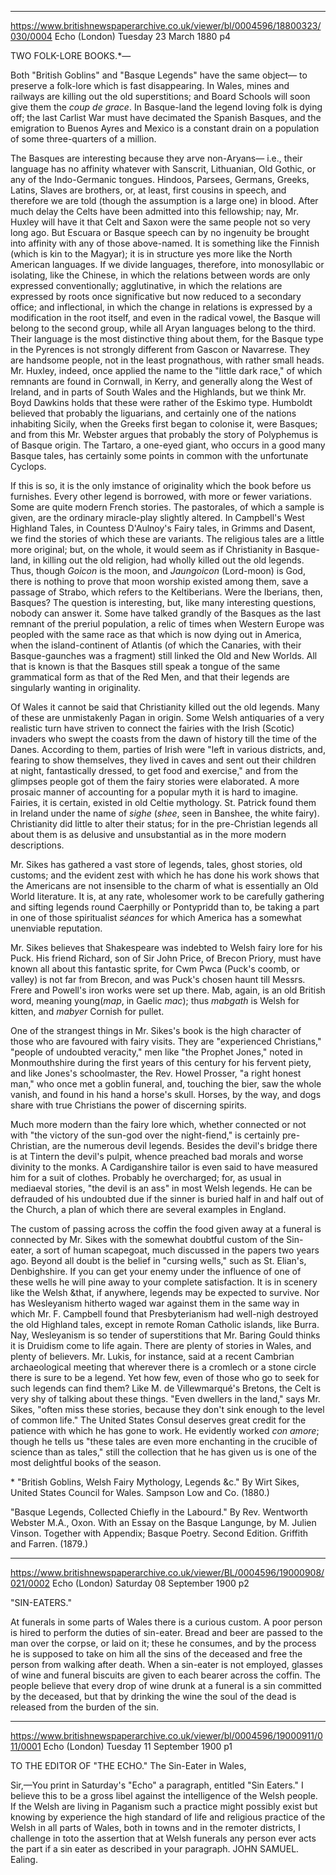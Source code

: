 
---

https://www.britishnewspaperarchive.co.uk/viewer/bl/0004596/18800323/030/0004
Echo (London)
Tuesday 23 March 1880
p4

TWO FOLK-LORE BOOKS.\*—

Both "British Goblins" and "Basque Legends" have the same object— to preserve a folk-lore which is fast disappearing. In Wales, mines and railways are killing out the old superstitions; and Board Schools will soon give them the *coup de grace*. In Basque-land the legend loving folk is dying off; the last Carlist War must have decimated the Spanish Basques, and the emigration to Buenos Ayres and Mexico is a constant drain on a population of some three-quarters of a million.

The Basques are interesting because they arve non-Aryans— i.e., their language has no affinity whatever with Sanscrit, Lithuanian, Old Gothic, or any of the Indo-Germanic tongues. Hindoos, Parsees, Germans, Greeks, Latins, Slaves are brothers, or, at least, first cousins in speech, and therefore we are told (though the assumption is a large one) in blood. After much delay the Celts have been admitted into this fellowship; nay, Mr. Huxley will have it that Celt and Saxon were the same people not so very long ago. But Escuara or Basque speech can by no ingenuity be brought into affinity with any of those above-named. It is something like the Finnish (which is kin to the Magyar); it is in structure yes more like the North American languages. If we divide languages, therefore, into monosyllabic or isolating, like the Chinese, in which the relations between words are only expressed conventionally; agglutinative, in which the relations are expressed by roots once significative but now reduced to a secondary office; and inflectional, in which the change in relations is expressed by a modification in the root itself, and even in the radical vowel, the Basque will belong to the second group, while all Aryan languages belong to the third. Their language is the most distinctive thing about them, for the Basque type in the Pyrences is not strongly different from Gascon or Navarrese. They are handsome people, not in the least prognathous, with rather small heads. Mr. Huxley, indeed, once applied the name to the "little dark race," of which remnants are found in Cornwall, in Kerry, and generally along the West of Ireland, and in parts of South Wales and the Highlands, but we think Mr. Boyd Dawkins holds that these were rather of the Eskimo type. Humboldt believed that probably the liguarians, and certainly one of the nations inhabiting Sicily, when the Greeks first began to colonise it, were Basques; and from this Mr. Webster argues that probably the story of Polyphemus is of Basque origin. The Tartaro, a one-eyed giant, who occurs in a good many Basque tales, has certainly some points in common with the unfortunate Cyclops.

If this is so, it is the only imstance of originality which the book before us furnishes. Every other legend is borrowed, with more or fewer variations. Some are quite modern French stories. The pastorales, of which a sample is given, are the ordinary miracle-play slightly altered. In Campbell's West Highland Tales, in Countess D'Aulnoy's Fairy tales, in Grimms and Dasent, we find the stories of which these are variants. The religious tales are a little more original; but, on the whole, it would seem as if Christianity in Basque-land, in killing out the old religion, had wholly killed out the old legends. Thus, though *Goicon* is the moon, and *Jaungoicon* (Lord-moon) is God, there is nothing to prove that moon worship existed among them, save a passage of Strabo, which refers to the Keltiberians. Were the Iberians, then, Basques? The question is interesting, but, like many interesting questions, nobody can answer it. Some have talked grandly of the Basques as the last remnant of the preriul population, a relic of times when Western Europe was peopled with the same race as that which is now dying out in America, when the island-continent of Atlantis (of which the Canaries, with their Basque-gaunches was a fragment) still linked the Old and New Worlds. All that is known is that the Basques still speak a tongue of the same grammatical form as that of the Red Men, and that their legends are singularly wanting in originality.

Of Wales it cannot be said that Christianity killed out the old legends. Many of these are unmistakenly Pagan in origin. Some Welsh antiquaries of a very realistic turn have striven to connect the fairies with the Irish (Scotic) invaders who swept the coasts from the dawn of history till the time of the Danes. According to them, parties of Irish were "left in various districts, and, fearing to show themselves, they lived in caves and sent out their children at night, fantastically dressed, to get food and exercise," and from the glimpses people got of them the fairy stories were elaborated. A more prosaic manner of accounting for a popular myth it is hard to imagine. Fairies, it is certain, existed in old Celtie mythology. St. Patrick found them in Ireland under the name of *sighe* (*shee*, seen in Banshee, the white fairy). Christianity did little to alter their status; for in the pre-Christian legends all about them is as delusive and unsubstantial as in the more modern descriptions.

Mr. Sikes has gathered a vast store of legends, tales, ghost stories, old customs; and the evident zest with which he has done his work shows that the Americans are not insensible to the charm of what is essentially an Old World literature. It is, at any rate, wholesomer work to be carefully gathering and sifting legends round Caerphilly or Pontypridd than to, be taking a part in one of those spiritualist *séances* for which America has a somewhat unenviable reputation.

Mr. Sikes believes that Shakespeare was indebted to Welsh fairy lore for his Puck. His friend Richard, son of Sir John Price, of Brecon Priory, must have known all about this fantastic sprite, for Cwm Pwca (Puck's coomb, or valley) is not far from Brecon, and was Puck's chosen haunt till Messrs. Frere and Powell's iron works were set up there. Mab, again, is an old British word, meaning young(*map*, in Gaelic *mac*); thus *mabgath* is Welsh for kitten, and *mabyer* Cornish for pullet.

One of the strangest things in Mr. Sikes's book is the high character of those who are favoured with fairy visits. They are "experienced Christians,"  "people of undoubted veracity," men like "the Prophet Jones," noted in Monmouthshire during the first years of this century for his fervent piety, and like Jones's schoolmaster, the Rev. Howel Prosser, "a right honest man," who once met a goblin funeral, and, touching the bier, saw the whole vanish, and found in his hand a horse's skull. Horses, by the way, and dogs share with true Christians the power of discerning spirits.

Much more modern than the fairy lore which, whether connected or not with "the victory of the sun-god over the night-fiend," is certainly pre-Christian, are the numerous devil legends. Besides the devil's bridge there is at Tintern the devil's pulpit, whence preached bad morals and worse divinity to the monks. A Cardiganshire tailor is even said to have measured him for a suit of clothes. Probably he overcharged; for, as usual in mediaeval stories, "the devil is an ass" in most Welsh legends. He can be defrauded of his undoubted due if the sinner is buried half in and half out of the Church, a plan of which there are several examples in England.

The custom of passing across the coffin the food given away at a funeral is connected by Mr. Sikes with the somewhat doubtful custom of the Sin-eater, a sort of human scapegoat, much discussed in the papers two years ago. Beyond all doubt is the belief in "cursing wells," such as St. Elian's, Denbighshire. If you can get your enemy under the influence of one of these wells he will pine away to your complete satisfaction. It is in scenery like the Welsh &that, if anywhere, legends may be expected to survive. Nor has Wesleyanism hitherto waged war against them in the same way in which Mr. F. Campbell found that Presbyterianism had well-nigh destroyed the old Highland tales, except in remote Roman Catholic islands, like Burra. Nay, Wesleyanism is so tender of superstitions that Mr. Baring Gould thinks it is Druidism come to life again. There are plenty of stories in Wales, and plenty of believers. Mr. Lukis, for instance, said at a recent Cambrian archaeological meeting that wherever there is a cromlech or a stone circle there is sure to be a legend. Yet how few, even of those who go to seek for such legends can find them? Like M. de Villewmarqué's Bretons, the Celt is very shy of talking about these things. "Even dwellers in the land," says Mr. Sikes, "often miss these stories, because they don't sink enough to the level of common life." The United States Consul deserves great credit for the patience with which he has gone to work. He evidently worked *con amore*; though he tells us "these tales are even more enchanting in the crucible of science than as tales," still the collection that he has given us is one of the most delightful books of the season.

\* "British Goblins, Welsh Fairy Mythology, Legends &c." By Wirt Sikes, United States Council for Wales. Sampson Low and Co. (1880.)

"Basque Legends, Collected Chiefly in the Labourd." By Rev. Wentworth Webster M.A., Oxon. With an Essay on the Basque Langunge, by M. Julien Vinson. Together with Appendix; Basque Poetry. Second Edition. Griffith and Farren. (1879.)

---

https://www.britishnewspaperarchive.co.uk/viewer/BL/0004596/19000908/021/0002
Echo (London)
Saturday 08 September 1900
p2

"SIN-EATERS."

At funerals in some parts of Wales there is a curious custom. A poor person is hired to perform the duties of sin-eater. Bread and beer are passed to the man over the corpse, or laid on it; these he consumes, and by the process he is supposed to take on him all the sins of the deceased and free the person from walking after death. When a sin-eater is not employed, glasses of wine and funeral biscuits are given to each bearer across the coffin. The people believe that every drop of wine drunk at a funeral is a sin committed by the deceased, but that by drinking the wine the soul of the dead is released from the burden of the sin.

---



https://www.britishnewspaperarchive.co.uk/viewer/bl/0004596/19000911/011/0001
Echo (London)
Tuesday 11 September 1900
p1

TO THE EDITOR OF "THE ECHO." The Sin-Eater in Wales,

Sir,—You print in Saturday's "Echo" a paragraph, entitled "Sin Eaters." I believe this to be a gross libel against the intelligence of the Welsh people. If the Welsh are living in Paganism such a practice might possibly exist but knowing by experience the high standard of life and religious practice of the Welsh in all parts of Wales, both in towns and in the remoter districts, I challenge in toto the assertion that at Welsh funerals any person ever acts the part if a sin eater as described in your paragraph. JOHN SAMUEL. Ealing.

